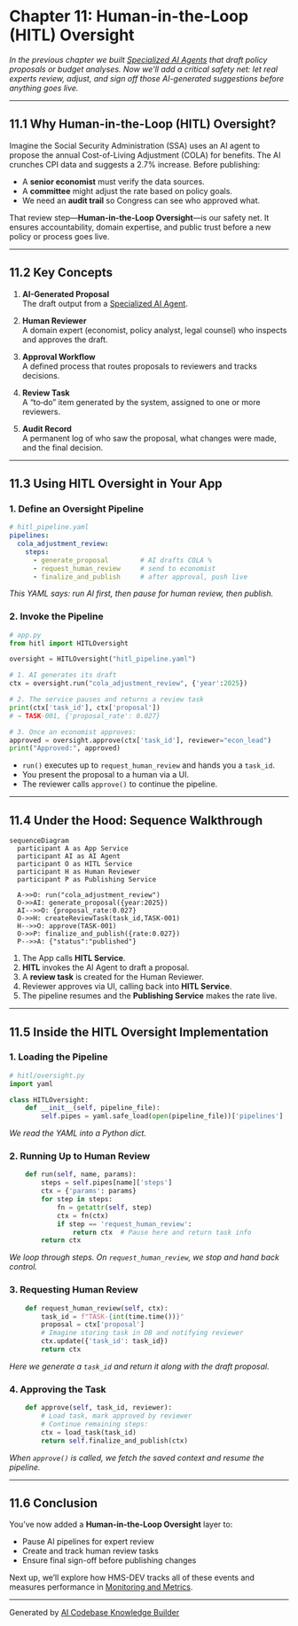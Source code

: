 # Chapter 11: Human-in-the-Loop (HITL) Oversight

_In the previous chapter we built [Specialized AI Agents](10_specialized_ai_agents_.md) that draft policy proposals or budget analyses. Now we’ll add a critical safety net: let real experts review, adjust, and sign off those AI-generated suggestions before anything goes live._

---

## 11.1 Why Human-in-the-Loop (HITL) Oversight?

Imagine the Social Security Administration (SSA) uses an AI agent to propose the annual Cost-of-Living Adjustment (COLA) for benefits. The AI crunches CPI data and suggests a 2.7% increase. Before publishing:

- A **senior economist** must verify the data sources.
- A **committee** might adjust the rate based on policy goals.
- We need an **audit trail** so Congress can see who approved what.

That review step—**Human-in-the-Loop Oversight**—is our safety net. It ensures accountability, domain expertise, and public trust before a new policy or process goes live.

---

## 11.2 Key Concepts

1. **AI-Generated Proposal**  
   The draft output from a [Specialized AI Agent](10_specialized_ai_agents_.md).

2. **Human Reviewer**  
   A domain expert (economist, policy analyst, legal counsel) who inspects and approves the draft.

3. **Approval Workflow**  
   A defined process that routes proposals to reviewers and tracks decisions.

4. **Review Task**  
   A “to‐do” item generated by the system, assigned to one or more reviewers.

5. **Audit Record**  
   A permanent log of who saw the proposal, what changes were made, and the final decision.

---

## 11.3 Using HITL Oversight in Your App

### 1. Define an Oversight Pipeline

```yaml
# hitl_pipeline.yaml
pipelines:
  cola_adjustment_review:
    steps:
      - generate_proposal        # AI drafts COLA %
      - request_human_review     # send to economist
      - finalize_and_publish     # after approval, push live
```

*This YAML says: run AI first, then pause for human review, then publish.*

### 2. Invoke the Pipeline

```python
# app.py
from hitl import HITLOversight

oversight = HITLOversight("hitl_pipeline.yaml")

# 1. AI generates its draft
ctx = oversight.run("cola_adjustment_review", {'year':2025})

# 2. The service pauses and returns a review task
print(ctx['task_id'], ctx['proposal'])
# → TASK-001, {'proposal_rate': 0.027}

# 3. Once an economist approves:
approved = oversight.approve(ctx['task_id'], reviewer="econ_lead")
print("Approved:", approved)
```

- `run()` executes up to `request_human_review` and hands you a `task_id`.  
- You present the proposal to a human via a UI.  
- The reviewer calls `approve()` to continue the pipeline.

---

## 11.4 Under the Hood: Sequence Walkthrough

```mermaid
sequenceDiagram
  participant A as App Service
  participant AI as AI Agent
  participant O as HITL Service
  participant H as Human Reviewer
  participant P as Publishing Service

  A->>O: run("cola_adjustment_review")
  O->>AI: generate_proposal({year:2025})
  AI-->>O: {proposal_rate:0.027}
  O->>H: createReviewTask(task_id,TASK-001)
  H-->>O: approve(TASK-001)
  O->>P: finalize_and_publish({rate:0.027})
  P-->>A: {"status":"published"}
```

1. The App calls **HITL Service**.  
2. **HITL** invokes the AI Agent to draft a proposal.  
3. A **review task** is created for the Human Reviewer.  
4. Reviewer approves via UI, calling back into **HITL Service**.  
5. The pipeline resumes and the **Publishing Service** makes the rate live.

---

## 11.5 Inside the HITL Oversight Implementation

### 1. Loading the Pipeline

```python
# hitl/oversight.py
import yaml

class HITLOversight:
    def __init__(self, pipeline_file):
        self.pipes = yaml.safe_load(open(pipeline_file))['pipelines']
```

*We read the YAML into a Python dict.*

### 2. Running Up to Human Review

```python
    def run(self, name, params):
        steps = self.pipes[name]['steps']
        ctx = {'params': params}
        for step in steps:
            fn = getattr(self, step)
            ctx = fn(ctx)
            if step == 'request_human_review':
                return ctx  # Pause here and return task info
        return ctx
```

*We loop through steps. On `request_human_review`, we stop and hand back control.*

### 3. Requesting Human Review

```python
    def request_human_review(self, ctx):
        task_id = f"TASK-{int(time.time())}"
        proposal = ctx['proposal']
        # Imagine storing task in DB and notifying reviewer
        ctx.update({'task_id': task_id})
        return ctx
```

*Here we generate a `task_id` and return it along with the draft proposal.*

### 4. Approving the Task

```python
    def approve(self, task_id, reviewer):
        # Load task, mark approved by reviewer
        # Continue remaining steps:
        ctx = load_task(task_id)
        return self.finalize_and_publish(ctx)
```

*When `approve()` is called, we fetch the saved context and resume the pipeline.*

---

## 11.6 Conclusion

You’ve now added a **Human-in-the-Loop Oversight** layer to:

- Pause AI pipelines for expert review  
- Create and track human review tasks  
- Ensure final sign-off before publishing changes  

Next up, we’ll explore how HMS-DEV tracks all of these events and measures performance in [Monitoring and Metrics](12_monitoring_and_metrics_.md).

---

Generated by [AI Codebase Knowledge Builder](https://github.com/The-Pocket/Tutorial-Codebase-Knowledge)